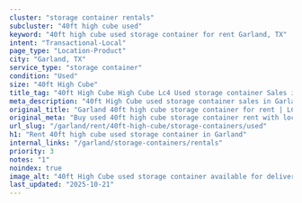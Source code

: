```yaml
---
cluster: "storage container rentals"
subcluster: "40ft high cube used"
keyword: "40ft high cube used storage container for rent Garland, TX"
intent: "Transactional-Local"
page_type: "Location-Product"
city: "Garland, TX"
service_type: "storage container"
condition: "Used"
size: "40ft High Cube"
title_tag: "40ft High Cube High Cube Lc4 Used storage container Sales in Garland | LC Container"
meta_description: "40ft High Cube used storage container sales in Garland. High cube containers with extra height. Fast delivery, competitive pricing. Serving storage containers area. Quote ID: 2C3. Call (214) 524-4168 for your free quote today."
original_title: "Garland 40ft high cube storage container for rent | LC"
original_meta: "Buy used 40ft high cube storage container rent with local delivery in Garland, TX. LC Container — local Since 2003. Request a fast quote today."
url_slug: "/garland/rent/40ft-high-cube/storage-containers/used"
h1: "Rent 40ft high cube used storage container in Garland"
internal_links: "/garland/storage-containers/rentals"
priority: 3
notes: "1"
noindex: true
image_alt: "40ft High Cube used storage container available for delivery in Garland"
last_updated: "2025-10-21"
---
```


<!-- TODO: Add unique city/inventory copy, images, and internal links here. -->
